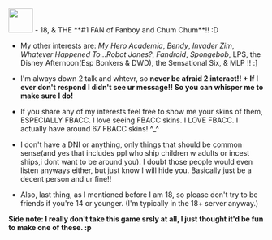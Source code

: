 <img src="https://github.com/favicon.ico" width="48">
- 18, & THE **#1 FAN of Fanboy and Chum Chum**!! :D 

- My other interests are: *My Hero Academia*, *Bendy*, *Invader Zim*, *Whatever Happened To...Robot Jones?*, *Fandroid*, *Spongebob*, LPS, the Disney Afternoon(Esp Bonkers & DWD), the Sensational Six, & MLP !! :]

- I'm always down 2 talk and whtevr, so **never be afraid 2 interact!! + If I ever don't respond I didn't see ur message!! So you can whisper me to make sure I do!**

- If you share any of my interests feel free to show me your skins of them, ESPECIALLY FBACC. I love seeing FBACC skins. I LOVE FBACC. I actually have around 67 FBACC skins! ^_^ 

- I don't have a DNI or anything, only things that should be common sense(and yes that includes ppl who ship children w adults or incest ships,i dont want to be around you). I doubt those people would even listen anyways either, but just know I will hide you. Basically just be a decent person and ur fine!! 

- Also, last thing, as I mentioned before I am 18, so please don't try to be friends if you're 14 or younger. (I'm typically in the 18+ server anyway.)

**Side note: I really don't take this game srsly at all, I just thought it'd be fun to make one of these. :p** 
